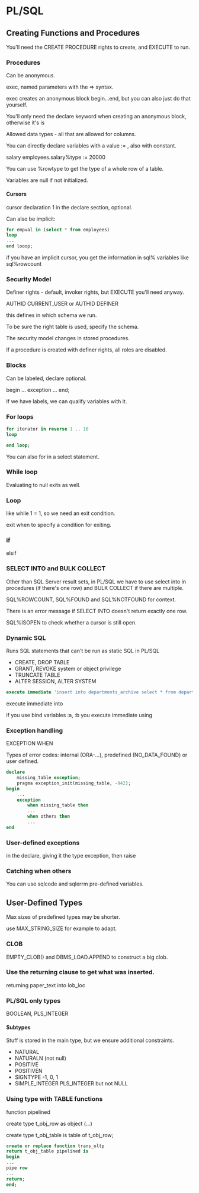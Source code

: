 # PL/SQL

## Creating Functions and Procedures
You'll need the CREATE PROCEDURE rights to create, and EXECUTE to run.

### Procedures
Can be anonymous.

exec, named parameters with the => syntax.

exec creates an anonymous block begin...end, but you can also just do that
yourself.

You'll only need the declare keyword when creating an anonymous block,
otherwise it's is

Allowed data types - all that are allowed for columns.

You can directly declare variables with a value := , also with constant.

salary employees.salary%type := 20000

You can use %rowtype to get the type of a whole row of a table.

Variables are null if not initialized.

#### Cursors
cursor declaration 1 in the declare section, optional.

Can also be implicit:

```sql
for empval in (select * from employees)
loop
...
end looop;
```

if you have an implicit cursor, you get the information in sql% variables like sql%rowcount

### Security Model
Definer rights - default, invoker rights, but EXECUTE you'll need anyway.

AUTHID CURRENT_USER or AUTHID DEFINER

this defines in which schema we run.

To be sure the right table is used, specify the schema.

The security model changes in stored procedures.

If a procedure is created with definer rights, all roles are disabled.

### Blocks
Can be labeled, declare optional.

begin ... exception ... end;

If we have labels, we can qualify variables with it.

### For loops

```sql
for iterator in reverse 1 .. 10
loop

end loop;
```

You can also for in a select statement.

### While loop
Evaluating to null exits as well.

### Loop
like while 1 = 1, so we need an exit condition.

exit when to specify a condition for exiting.

### if
elsif

### SELECT INTO and BULK COLLECT
Other than SQL Server result sets, in PL/SQL we have to use select into in
procedures (if there's one row) and BULK COLLECT if there are multiple.

SQL%ROWCOUNT, SQL%FOUND and SQL%NOTFOUND for context.

There is an error message if SELECT INTO doesn't return exactly one row.

SQL%ISOPEN to check whether a cursor is still open.

### Dynamic SQL
Runs SQL statements that can't be run as static SQL in PL/SQL

 * CREATE, DROP TABLE
 * GRANT, REVOKE system or object privilege
 * TRUNCATE TABLE
 * ALTER SESSION, ALTER SYSTEM


```sql
execute immediate 'insert into departments_archive select * from departments';
```

execute immediate into

if you use bind variables :a, :b you execute immediate using

### Exception handling
EXCEPTION WHEN

Types of error codes: internal (ORA-...), predefined (NO_DATA_FOUND) or user
defined.

```sql
declare
	missing_table exception;
	pragma exception_init(missing_table, -942);
begin
	...
	exception
		when missing_table then
		...
		when others then
		...
end
```

### User-defined exceptions
in the declare, giving it the type exception, then raise

### Catching when others
You can use sqlcode and sqlerrm pre-defined variables.

## User-Defined Types
Max sizes of predefined types may be shorter.

use MAX_STRING_SIZE for example to adapt.

### CLOB
EMPTY_CLOB() and DBMS_LOAD.APPEND to construct a big clob.

### Use the returning clause to get what was inserted.
returning paper_text into lob_loc

### PL/SQL only types
BOOLEAN, PLS_INTEGER

#### Subtypes
Stuff is stored in the main type, but we ensure additional constraints.

 * NATURAL
 * NATURALN (not null)
 * POSITIVE
 * POSITIVEN
 * SIGNTYPE -1, 0, 1
 * SIMPLE_INTEGER PLS_INTEGER but not NULL

### Using type with TABLE functions
function pipelined

create type t_obj_row as object (...)

create type t_obj_table is table of t_obj_row;

```sql
create or replace function trans_oltp
return t_obj_table pipelined is
begin
...
pipe row
...
return;
end;

```
